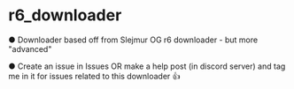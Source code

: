 # r6_downloader
● Downloader based off from Slejmur OG r6 downloader - but more "advanced"

● Create an issue in Issues OR make a help post (in discord server) and tag me in it for issues related to this downloader 👍
